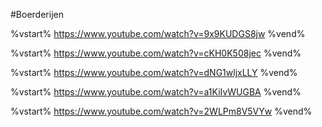 #Boerderijen

%vstart%
https://www.youtube.com/watch?v=9x9KUDGS8jw
%vend%


%vstart%
https://www.youtube.com/watch?v=cKH0K508jec
%vend%

%vstart%
https://www.youtube.com/watch?v=dNG1wljxLLY
%vend%

%vstart%
https://www.youtube.com/watch?v=a1KiIvWUGBA
%vend%

%vstart%
https://www.youtube.com/watch?v=2WLPm8V5VYw
%vend%
